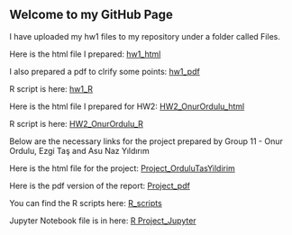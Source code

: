 ## Welcome to my GitHub Page

I have uploaded my hw1 files to my repository under a folder called Files.

Here is the html file I prepared: [hw1_html](https://bu-ie-582.github.io/fall-24-OnurOrdulu/Files/hw1.html)

I also prepared a pdf to clrify some points: [hw1_pdf](https://bu-ie-582.github.io/fall-24-OnurOrdulu/Files/HW1.pdf)

R script is here: [hw1_R](https://bu-ie-582.github.io/fall-24-OnurOrdulu/Files/hw1.R)


Here is the html file I prepared for HW2: [HW2_OnurOrdulu_html](https://bu-ie-582.github.io/fall-24-OnurOrdulu/Files/HW2_OnurOrdulu.html)

R script is here: [HW2_OnurOrdulu_R](https://bu-ie-582.github.io/fall-24-OnurOrdulu/Files/HW2_OnurOrdulu.R)


Below are the necessary links for the project prepared by Group 11 - Onur Ordulu, Ezgi Taş and Asu Naz Yıldırım

Here is the html file for the project: [Project_OrduluTasYildirim](https://bu-ie-582.github.io/fall-24-OnurOrdulu/Project/Project.html)

Here is the pdf version of the report: [Project_pdf](https://bu-ie-582.github.io/fall-24-OnurOrdulu/Project/Project%20Report.pdf)

You can find the R scripts here: [R_scripts](https://github.com/BU-IE-582/fall-24-OnurOrdulu/tree/main/Project)

Jupyter Notebook file is in here: [R Project_Jupyter](https://github.com/BU-IE-582/fall-24-OnurOrdulu/blob/main/Project/Project.ipynb)
